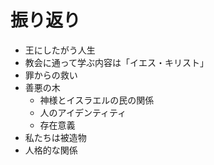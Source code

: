 # 振り返り
- 王にしたがう人生
- 教会に通って学ぶ内容は「イエス・キリスト」
- 罪からの救い
- 善悪の木
  - 神様とイスラエルの民の関係
  - 人のアイデンティティ
  - 存在意義
- 私たちは被造物
- 人格的な関係
